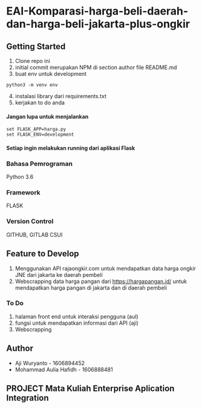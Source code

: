# EAI-Komparasi-harga-beli-daerah-dan-harga-beli-jakarta-plus-ongkir

## Getting Started

1. Clone repo ini
2. initial commit merupakan NPM di section author file README.md
3. buat env untuk development
```
python3 -m venv env
```
4. instalasi library dari requirements.txt
5. kerjakan to do anda

#### Jangan lupa untuk menjalankan 
```
set FLASK_APP=harga.py
set FLASK_ENV=development
```

#### Setiap ingin melakukan running dari aplikasi Flask

### Bahasa Pemrograman

Python 3.6

### Framework

FLASK

### Version Control

GITHUB, GITLAB CSUI

## Feature to Develop

1. Menggunakan API rajaongkir.com untuk mendapatkan data harga ongkir JNE dari jakarta ke daerah pembeli
2. Webscrapping data harga pangan dari https://hargapangan.id/ untuk mendapatkan harga pangan di jakarta dan di daerah pembeli

### To Do

1. halaman front end untuk interaksi pengguna (aul)
2. fungsi untuk mendapatkan informasi dari API  (aji)
3. Webscrapping

## Author
- Aji Wuryanto - 1606894452
- Mohammad Aulia Hafidh - 1606888481

## PROJECT Mata Kuliah Enterprise Aplication Integration
